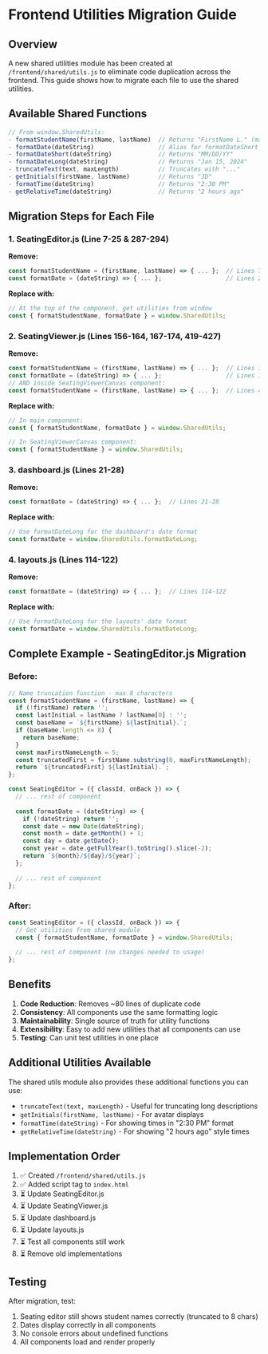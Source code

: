 # Frontend Utilities Migration Guide

## Overview
A new shared utilities module has been created at `/frontend/shared/utils.js` to eliminate code duplication across the frontend. This guide shows how to migrate each file to use the shared utilities.

## Available Shared Functions

```javascript
// From window.SharedUtils:
- formatStudentName(firstName, lastName)  // Returns "FirstName L." (max 8 chars)
- formatDate(dateString)                  // Alias for formatDateShort
- formatDateShort(dateString)             // Returns "MM/DD/YY"
- formatDateLong(dateString)              // Returns "Jan 15, 2024"
- truncateText(text, maxLength)           // Truncates with "..."
- getInitials(firstName, lastName)        // Returns "JD"
- formatTime(dateString)                  // Returns "2:30 PM"
- getRelativeTime(dateString)             // Returns "2 hours ago"
```

## Migration Steps for Each File

### 1. **SeatingEditor.js** (Line 7-25 & 287-294)
**Remove:**
```javascript
const formatStudentName = (firstName, lastName) => { ... };  // Lines 7-25
const formatDate = (dateString) => { ... };                  // Lines 287-294
```

**Replace with:**
```javascript
// At the top of the component, get utilities from window
const { formatStudentName, formatDate } = window.SharedUtils;
```

### 2. **SeatingViewer.js** (Lines 156-164, 167-174, 419-427)
**Remove:**
```javascript
const formatStudentName = (firstName, lastName) => { ... };  // Lines 156-164
const formatDate = (dateString) => { ... };                  // Lines 167-174
// AND inside SeatingViewerCanvas component:
const formatStudentName = (firstName, lastName) => { ... };  // Lines 419-427
```

**Replace with:**
```javascript
// In main component:
const { formatStudentName, formatDate } = window.SharedUtils;

// In SeatingViewerCanvas component:
const { formatStudentName } = window.SharedUtils;
```

### 3. **dashboard.js** (Lines 21-28)
**Remove:**
```javascript
const formatDate = (dateString) => { ... };  // Lines 21-28
```

**Replace with:**
```javascript
// Use formatDateLong for the dashboard's date format
const formatDate = window.SharedUtils.formatDateLong;
```

### 4. **layouts.js** (Lines 114-122)
**Remove:**
```javascript
const formatDate = (dateString) => { ... };  // Lines 114-122
```

**Replace with:**
```javascript
// Use formatDateLong for the layouts' date format
const formatDate = window.SharedUtils.formatDateLong;
```

## Complete Example - SeatingEditor.js Migration

### Before:
```javascript
// Name truncation function - max 8 characters
const formatStudentName = (firstName, lastName) => {
  if (!firstName) return '';
  const lastInitial = lastName ? lastName[0] : '';
  const baseName = `${firstName} ${lastInitial}.`;
  if (baseName.length <= 8) {
    return baseName;
  }
  const maxFirstNameLength = 5;
  const truncatedFirst = firstName.substring(0, maxFirstNameLength);
  return `${truncatedFirst} ${lastInitial}.`;
};

const SeatingEditor = ({ classId, onBack }) => {
  // ... rest of component
  
  const formatDate = (dateString) => {
    if (!dateString) return '';
    const date = new Date(dateString);
    const month = date.getMonth() + 1;
    const day = date.getDate();
    const year = date.getFullYear().toString().slice(-2);
    return `${month}/${day}/${year}`;
  };
  
  // ... rest of component
};
```

### After:
```javascript
const SeatingEditor = ({ classId, onBack }) => {
  // Get utilities from shared module
  const { formatStudentName, formatDate } = window.SharedUtils;
  
  // ... rest of component (no changes needed to usage)
};
```

## Benefits

1. **Code Reduction**: Removes ~80 lines of duplicate code
2. **Consistency**: All components use the same formatting logic
3. **Maintainability**: Single source of truth for utility functions
4. **Extensibility**: Easy to add new utilities that all components can use
5. **Testing**: Can unit test utilities in one place

## Additional Utilities Available

The shared utils module also provides these additional functions you can use:

- `truncateText(text, maxLength)` - Useful for truncating long descriptions
- `getInitials(firstName, lastName)` - For avatar displays
- `formatTime(dateString)` - For showing times in "2:30 PM" format
- `getRelativeTime(dateString)` - For showing "2 hours ago" style times

## Implementation Order

1. ✅ Created `/frontend/shared/utils.js`
2. ✅ Added script tag to `index.html`
3. ⏳ Update SeatingEditor.js
4. ⏳ Update SeatingViewer.js
5. ⏳ Update dashboard.js
6. ⏳ Update layouts.js
7. ⏳ Test all components still work
8. ⏳ Remove old implementations

## Testing

After migration, test:
1. Seating editor still shows student names correctly (truncated to 8 chars)
2. Dates display correctly in all components
3. No console errors about undefined functions
4. All components load and render properly